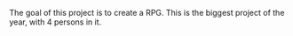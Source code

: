 The goal of this project is to create a RPG.
This is the biggest project of the year, with 4 persons in it.
